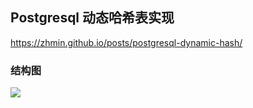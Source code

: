 
## Postgresql 动态哈希表实现

https://zhmin.github.io/posts/postgresql-dynamic-hash/

### 结构图

![](./d00010.svg)
